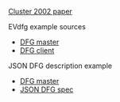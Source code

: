 [Cluster 2002 paper](cluster02-reprint.pdf)

EVdfg example sources

* [DFG master](dfg-master.md)
* [DFG client](dfg-client.md)

JSON DFG description example

* [DFG master](json-master.md)
* [JSON DFG spec](dfg-json.md)

